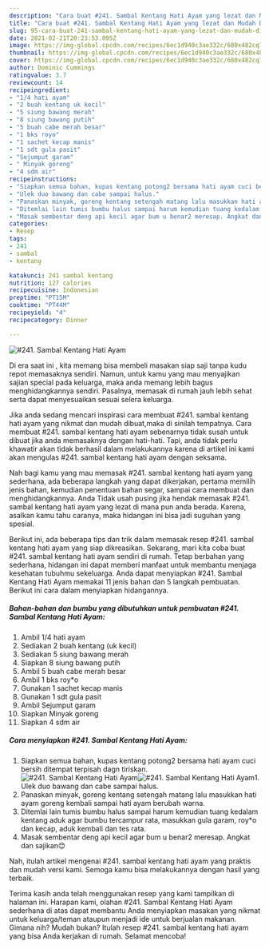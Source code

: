 ```yaml
---
description: "Cara buat #241. Sambal Kentang Hati Ayam yang lezat dan Mudah Dibuat"
title: "Cara buat #241. Sambal Kentang Hati Ayam yang lezat dan Mudah Dibuat"
slug: 95-cara-buat-241-sambal-kentang-hati-ayam-yang-lezat-dan-mudah-dibuat
date: 2021-02-21T20:23:53.095Z
image: https://img-global.cpcdn.com/recipes/6ec1d940c3ae332c/680x482cq70/241-sambal-kentang-hati-ayam-foto-resep-utama.jpg
thumbnail: https://img-global.cpcdn.com/recipes/6ec1d940c3ae332c/680x482cq70/241-sambal-kentang-hati-ayam-foto-resep-utama.jpg
cover: https://img-global.cpcdn.com/recipes/6ec1d940c3ae332c/680x482cq70/241-sambal-kentang-hati-ayam-foto-resep-utama.jpg
author: Dominic Cummings
ratingvalue: 3.7
reviewcount: 14
recipeingredient:
- "1/4 hati ayam"
- "2 buah kentang uk kecil"
- "5 siung bawang merah"
- "8 siung bawang putih"
- "5 buah cabe merah besar"
- "1 bks royo"
- "1 sachet kecap manis"
- "1 sdt gula pasit"
- "Sejumput garam"
- " Minyak goreng"
- "4 sdm air"
recipeinstructions:
- "Siapkan semua bahan, kupas kentang potong2 bersama hati ayam cuci bersih ditempat terpisah dagn tiriskan."
- "Ulek duo bawang dan cabe sampai halus."
- "Panaskan minyak, goreng kentang setengah matang lalu masukkan hati ayam goreng kembali sampai hati ayam berubah warna."
- "Ditemlai lain tumis bumbu halus sampai harum kemudian tuang kedalam kentang aduk agar bumbu tercampur rata, masukkan gula garam, roy*o dan kecap, aduk kembali dan tes rata."
- "Masak sembentar deng api kecil agar bum u benar2 meresap. Angkat dan sajikan😊"
categories:
- Resep
tags:
- 241
- sambal
- kentang

katakunci: 241 sambal kentang 
nutrition: 127 calories
recipecuisine: Indonesian
preptime: "PT15M"
cooktime: "PT44M"
recipeyield: "4"
recipecategory: Dinner

---
```



![#241. Sambal Kentang Hati Ayam](https://img-global.cpcdn.com/recipes/6ec1d940c3ae332c/680x482cq70/241-sambal-kentang-hati-ayam-foto-resep-utama.jpg)

Di era  saat ini , kita memang bisa membeli masakan siap saji tanpa kudu repot memasaknya sendiri. Namun, untuk kamu yang mau menyajikan sajian special pada keluarga, maka anda memang lebih bagus menghidangkannya sendiri. Pasalnya, memasak di rumah jauh lebih sehat serta dapat menyesuaikan sesuai selera keluarga.

Jika anda sedang mencari inspirasi cara membuat #241. sambal kentang hati ayam yang nikmat dan mudah dibuat,maka di sinilah tempatnya. Cara membuat #241. sambal kentang hati ayam  sebenarnya tidak susah untuk dibuat jika anda memasaknya dengan hati-hati. Tapi, anda tidak perlu khawatir akan tidak berhasil dalam melakukannya 
karena di artikel ini kami akan mengulas #241. sambal kentang hati ayam dengan seksama.  



Nah bagi kamu yang mau memasak #241. sambal kentang hati ayam yang sederhana, ada beberapa langkah yang dapat dikerjakan, pertama memilih jenis bahan, kemudian penentuan bahan segar, sampai cara membuat dan menghidangkannya. Anda Tidak usah pusing jika hendak memasak #241. sambal kentang hati ayam yang lezat di mana pun anda berada. Karena, asalkan kamu  tahu caranya, maka hidangan ini bisa jadi suguhan yang spesial.

Berikut ini, ada beberapa tips dan trik dalam memasak resep #241. sambal kentang hati ayam yang siap dikreasikan. Sekarang, mari kita coba buat #241. sambal kentang hati ayam sendiri di rumah. Tetap berbahan yang sederhana, hidangan ini dapat memberi manfaat untuk membantu menjaga kesehatan tubuhmu sekeluarga. Anda dapat menyiapkan #241. Sambal Kentang Hati Ayam memakai 11 jenis bahan dan 5 langkah pembuatan. Berikut ini cara dalam menyiapkan hidangannya.

<!--inarticleads1-->

##### Bahan-bahan dan bumbu yang dibutuhkan untuk pembuatan #241. Sambal Kentang Hati Ayam:

1. Ambil 1/4 hati ayam
1. Sediakan 2 buah kentang (uk kecil)
1. Sediakan 5 siung bawang merah
1. Siapkan 8 siung bawang putih
1. Ambil 5 buah cabe merah besar
1. Ambil 1 bks roy*o
1. Gunakan 1 sachet kecap manis
1. Gunakan 1 sdt gula pasit
1. Ambil Sejumput garam
1. Siapkan  Minyak goreng
1. Siapkan 4 sdm air




<!--inarticleads2-->

##### Cara menyiapkan #241. Sambal Kentang Hati Ayam:

1. Siapkan semua bahan, kupas kentang potong2 bersama hati ayam cuci bersih ditempat terpisah dagn tiriskan.
<img src="https://img-global.cpcdn.com/steps/b4bb6bc685d79b88/160x128cq70/241-sambal-kentang-hati-ayam-langkah-memasak-1-foto.jpg" alt="#241. Sambal Kentang Hati Ayam"><img src="https://img-global.cpcdn.com/steps/394646f026fc26b8/160x128cq70/241-sambal-kentang-hati-ayam-langkah-memasak-1-foto.jpg" alt="#241. Sambal Kentang Hati Ayam">1. Ulek duo bawang dan cabe sampai halus.
1. Panaskan minyak, goreng kentang setengah matang lalu masukkan hati ayam goreng kembali sampai hati ayam berubah warna.
1. Ditemlai lain tumis bumbu halus sampai harum kemudian tuang kedalam kentang aduk agar bumbu tercampur rata, masukkan gula garam, roy*o dan kecap, aduk kembali dan tes rata.
1. Masak sembentar deng api kecil agar bum u benar2 meresap. Angkat dan sajikan😊




Nah, itulah artikel mengenai  #241. sambal kentang hati ayam  yang praktis dan mudah versi kami. Semoga kamu bisa melakukannya dengan hasil yang terbaik. 

Terima kasih anda telah menggunakan resep yang kami tampilkan di halaman ini. Harapan kami, olahan  #241. Sambal Kentang Hati Ayam sederhana di atas dapat membantu Anda menyiapkan masakan yang nikmat untuk keluarga/teman ataupun menjadi ide untuk berjualan makanan. Gimana nih? Mudah bukan? Itulah resep #241. sambal kentang hati ayam yang bisa Anda kerjakan di rumah. Selamat mencoba!

